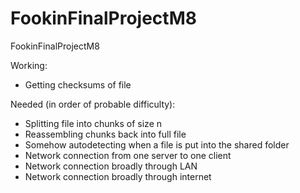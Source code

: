 # FookinFinalProjectM8
FookinFinalProjectM8



Working:
- Getting checksums of file


Needed (in order of probable difficulty):
- Splitting file into chunks of size n
- Reassembling chunks back into full file
- Somehow autodetecting when a file is put into the shared folder
- Network connection from one server to one client
- Network connection broadly through LAN
- Network connection broadly through internet 
